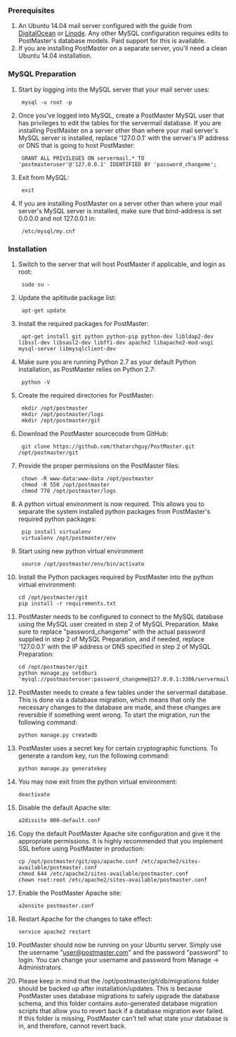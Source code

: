 <style>
div.wy-nav-content {
    max-width: 1100px;
}
</style>
### Prerequisites
1. An Ubuntu 14.04 mail server configured with the guide from [DigitalOcean](https://www.digitalocean.com/community/tutorials/how-to-configure-a-mail-server-using-postfix-dovecot-mysql-and-spamassassin) or [Linode](https://www.linode.com/docs/email/postfix/email-with-postfix-dovecot-and-mysql).
Any other MySQL configuration requires edits to PostMaster's database models. Paid support for this is available.
2. If you are installing PostMaster on a separate server, you'll need a clean Ubuntu 14.04 installation.

### MySQL Preparation
1. Start by logging into the MySQL server that your mail server uses:

        mysql -u root -p

2. Once you've logged into MySQL, create a PostMaster MySQL user that has privileges to edit the tables for the servermail database.
If you are installing PostMaster on a server other than where your mail server's MySQL server is installed,
replace '127.0.0.1' with the server's IP address or DNS that is going to host PostMaster:

        GRANT ALL PRIVILEGES ON servermail.* TO 'postmasteruser'@'127.0.0.1' IDENTIFIED BY 'password_changeme';

3. Exit from MySQL:

        exit

4. If you are installing PostMaster on a server other than where your mail server's MySQL server is installed, make sure that
bind-address is set 0.0.0.0 and not 127.0.0.1 in:

        /etc/mysql/my.cnf

### Installation
1. Switch to the server that will host PostMaster if applicable, and login as root:

        sudo su -

2. Update the apititude package list:

        apt-get update

3. Install the required packages for PostMaster:

        apt-get install git python python-pip python-dev libldap2-dev libssl-dev libsasl2-dev libffi-dev apache2 libapache2-mod-wsgi mysql-server libmysqlclient-dev

4. Make sure you are running Python 2.7 as your default Python installation, as PostMaster relies on Python 2.7:

        python -V

5. Create the required directories for PostMaster:

        mkdir /opt/postmaster
        mkdir /opt/postmaster/logs
        mkdir /opt/postmaster/git

6. Download the PostMaster sourcecode from GitHub:

        git clone https://github.com/thatarchguy/PostMaster.git /opt/postmaster/git

7. Provide the proper permissions on the PostMaster files:

        chown -R www-data:www-data /opt/postmaster
        chmod -R 550 /opt/postmaster
        chmod 770 /opt/postmaster/logs

8. A python virtual environment is now required.
This allows you to separate the system installed python packages from PostMaster's required python packages:

        pip install virtualenv
        virtualenv /opt/postmaster/env

9. Start using new python virtual environment

        source /opt/postmaster/env/bin/activate

10. Install the Python packages required by PostMaster into the python virtual environment:

        cd /opt/postmaster/git
        pip install -r requirements.txt

11. PostMaster needs to be configured to connect to the MySQL database using the MySQL user created in step 2 of MySQL Preparation.
Make sure to replace "password_changeme" with the actual password supplied in step 2 of MySQL Preparation, and if needed,
replace '127.0.0.1' with the IP address or DNS specified in step 2 of MySQL Preparation:

        cd /opt/postmaster/git
        python manage.py setdburi 'mysql://postmasteruser:password_changeme@127.0.0.1:3306/servermail'
 
12. PostMaster needs to create a few tables under the servermail database. This is done via a database migration,
which means that only the necessary changes to the database are made, and these changes are reversible if something went wrong.
To start the migration, run the following command:

        python manage.py createdb

13. PostMaster uses a secret key for certain cryptographic functions. To generate a random key, run the following command:

        python manage.py generatekey

14. You may now exit from the python virtual environment:

        deactivate

15. Disable the default Apache site:

        a2dissite 000-default.conf

16. Copy the default PostMaster Apache site configuration and give it the appropriate permissions.
It is highly recommended that you implement SSL before using PostMaster in production:

        cp /opt/postmaster/git/ops/apache.conf /etc/apache2/sites-available/postmaster.conf
        chmod 644 /etc/apache2/sites-available/postmaster.conf
        chown root:root /etc/apache2/sites-available/postmaster.conf

17. Enable the PostMaster Apache site:

        a2ensite postmaster.conf

18. Restart Apache for the changes to take effect:

        service apache2 restart

19. PostMaster should now be running on your Ubuntu server.
Simply use the username "user@postmaster.com" and the password "password" to login.
You can change your username and password from Manage -> Administrators.

20. Please keep in mind that the /opt/postmaster/git/db/migrations folder should be backed up after installation/updates.
This is because PostMaster uses database migrations to safely upgrade the database schema,
and this folder contains auto-generated database migration scripts that allow you to revert back if a database migration ever failed.
If this folder is missing, PostMaster can't tell what state your database is in, and therefore, cannot revert back.
